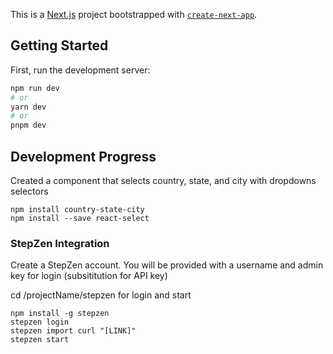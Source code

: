 This is a [Next.js](https://nextjs.org/) project bootstrapped with [`create-next-app`](https://github.com/vercel/next.js/tree/canary/packages/create-next-app).

## Getting Started

First, run the development server:

```bash
npm run dev
# or
yarn dev
# or
pnpm dev
```
## Development Progress

Created a component that selects country, state, and city with dropdowns selectors

```
npm install country-state-city
npm install --save react-select
```

### StepZen Integration

Create a StepZen account. You will be provided with a username and admin key for login (subsititution for API key)

cd /projectName/stepzen for login and start

```
npm install -g stepzen
stepzen login
stepzen import curl "[LINK]"
stepzen start
```
